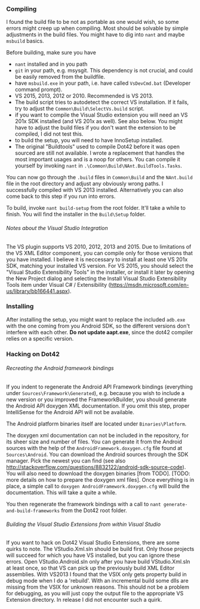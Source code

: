 ### Compiling

I found the build file to be not as portable as one would wish, so some errors might creep up when compiling. Most should be solvable by simple adjustments in the build files. You might have to dig into `nant` and maybe `msbuild` basics. 

Before building, make sure you have
- `nant` installed and in you path
- `git` in your path, e.g. msysgit. This dependency is not crucial, and could be easily removed from the buildfile.
- have `msbuild.exe` in your path, i.e. have called `VsDevCmd.bat` (Developer command prompt).
- VS 2015, 2013, 2012 or 2010. Recommended is VS 2013. 
- The build script tries to autodetect the correct VS installation. If it fails, try to adjust the `Common\Build\SelectVs.build` script. 
- if you want to compile the Visual Studio extension you will need an VS 201x SDK installed (and VS 201x as well). See also below. You might have to adjust the build files if you don't want the extension to be compiled, I did not test this.
- to build the setup, you will need to have InnoSetup installed.
- The original "Buildtools" used to compile Dot42 before it was open sourced are still not available. I wrote a replacement that handles the most important usages and is a noop for others. You can compile it yourself by invoking `nant` in `.\Common\Build\NAnt.BuildTools.Tasks`.

You can now go through the `.build` files in `Common\Build` and the  `NAnt.build` file in the root directory and adjust any obviously wrong paths. I successfully compiled with VS 2013 installed. Alternatively you can also come back to this step if you run into errors. 

To build, invoke `nant build-setup` from the root folder. It'll take a while to finish. You will find the installer in the `Build\Setup` folder.

###### Notes about the Visual Studio Integration

The VS plugin supports VS 2010, 2012, 2013 and 2015. Due to limitations of the VS XML Editor component, you can compile only for those versions that you have installed. I believe it is neccessary to install at least one VS 201x SDK, matching your installed VS version. 
For VS 2015, you should select the "Visual Studio Extensibility Tools" in the installer, or install it later by opening the New Project dialog and selecting the Install Visual Studio Extensibility Tools item under Visual C# / Extensibility (https://msdn.microsoft.com/en-us/library/bb166441.aspx). 

### Installing

After installing the setup, you might want to replace the included `adb.exe` with the one coming from you Android SDK, so the different versions don't interfere with each other. **Do not update aapt.exe**, since the dot42 compiler relies on a specific version.

### Hacking on Dot42

###### Recreating the Android framework bindings

If you indent to regenerate the Android API Framework bindings (everything under `Sources\Framework\Generated`), e.g. because you wish to include a new version or you improved the FrameworkBuilder, you should generate the Android API doxygen XML documentation. If you omit this step, proper IntelliSense for the Android API will not be available.

The Android platform binaries itself are located under `Binaries\Platform`. 

The doxygen xml documentation can not be included in the repository, for its sheer size and number of files. You can generate it from the Android sources with the help of the `AndroidFramework.doxygen.cfg` file found at `Sources\Android`. You can download the Android sources through the SDK manager. Pick the newest you can find (see also http://stackoverflow.com/questions/8832122/android-sdk-source-code). You will also need to download the doxygen binaries [from TODO]. [TODO: more details on how to prepare the doxygen xml files].
Once everything is in place, a simple call to `doxygen AndroidFramework.doxygen.cfg` will build the documentation. This will take a quite a while.

You then regenerate the framework bindings with a call to `nant generate-and-build-frameworks` from the Dot42 root folder.

###### Building the Visual Studio Extensions from within Visual Studio 

If you want to hack on Dot42 Visual Studio Extensions, there are some quirks to note. The VStudio.Xml.sln should be build first. Only those projects will succeed for which you have VS installed, but you can ignore these errors. Open VStudio.Android.sln only after you have build VStudio.Xml.sln at least once, so that VS can pick up the previously build XML Editor assemblies.
With VS2013 I found that the VSIX only gets property build in debug mode when I do a 'rebuild'. With an incremental build some dlls are missing from the VSIX for unknown reasons. This should not be a problem for debugging, as you will just copy the output file to the appropriate VS Extension directory. In release I did not encounter such a quirk.